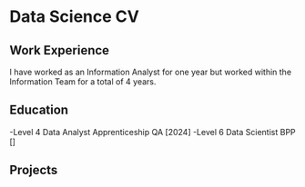 # Data Science CV
## Work Experience
I have worked as an Information Analyst for one year but worked within the Information Team for a total of 4 years.
## Education
-Level 4 Data Analyst Apprenticeship     QA [2024]
-Level 6 Data Scientist                  BPP []
## Projects
